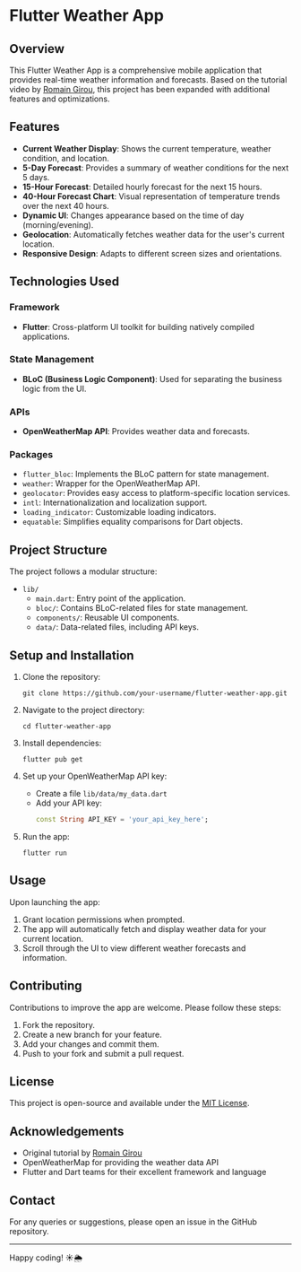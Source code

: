 # Flutter Weather App

## Overview

This Flutter Weather App is a comprehensive mobile application that provides real-time weather information and forecasts. Based on the tutorial video by [Romain Girou](https://www.youtube.com/watch?v=MMq4wkeHkPc), this project has been expanded with additional features and optimizations.

## Features

- **Current Weather Display**: Shows the current temperature, weather condition, and location.
- **5-Day Forecast**: Provides a summary of weather conditions for the next 5 days.
- **15-Hour Forecast**: Detailed hourly forecast for the next 15 hours.
- **40-Hour Forecast Chart**: Visual representation of temperature trends over the next 40 hours.
- **Dynamic UI**: Changes appearance based on the time of day (morning/evening).
- **Geolocation**: Automatically fetches weather data for the user's current location.
- **Responsive Design**: Adapts to different screen sizes and orientations.

## Technologies Used

### Framework
- **Flutter**: Cross-platform UI toolkit for building natively compiled applications.

### State Management
- **BLoC (Business Logic Component)**: Used for separating the business logic from the UI.

### APIs
- **OpenWeatherMap API**: Provides weather data and forecasts.

### Packages
- `flutter_bloc`: Implements the BLoC pattern for state management.
- `weather`: Wrapper for the OpenWeatherMap API.
- `geolocator`: Provides easy access to platform-specific location services.
- `intl`: Internationalization and localization support.
- `loading_indicator`: Customizable loading indicators.
- `equatable`: Simplifies equality comparisons for Dart objects.

## Project Structure

The project follows a modular structure:

- `lib/`
  - `main.dart`: Entry point of the application.
  - `bloc/`: Contains BLoC-related files for state management.
  - `components/`: Reusable UI components.
  - `data/`: Data-related files, including API keys.

## Setup and Installation

1. Clone the repository:
   ```
   git clone https://github.com/your-username/flutter-weather-app.git
   ```

2. Navigate to the project directory:
   ```
   cd flutter-weather-app
   ```

3. Install dependencies:
   ```
   flutter pub get
   ```

4. Set up your OpenWeatherMap API key:
   - Create a file `lib/data/my_data.dart`
   - Add your API key:
     ```dart
     const String API_KEY = 'your_api_key_here';
     ```

5. Run the app:
   ```
   flutter run
   ```

## Usage

Upon launching the app:
1. Grant location permissions when prompted.
2. The app will automatically fetch and display weather data for your current location.
3. Scroll through the UI to view different weather forecasts and information.

## Contributing

Contributions to improve the app are welcome. Please follow these steps:

1. Fork the repository.
2. Create a new branch for your feature.
3. Add your changes and commit them.
4. Push to your fork and submit a pull request.

## License

This project is open-source and available under the [MIT License](LICENSE).

## Acknowledgements

- Original tutorial by [Romain Girou](https://www.youtube.com/watch?v=MMq4wkeHkPc)
- OpenWeatherMap for providing the weather data API
- Flutter and Dart teams for their excellent framework and language

## Contact

For any queries or suggestions, please open an issue in the GitHub repository.

---

Happy coding! ☀️🌦️

